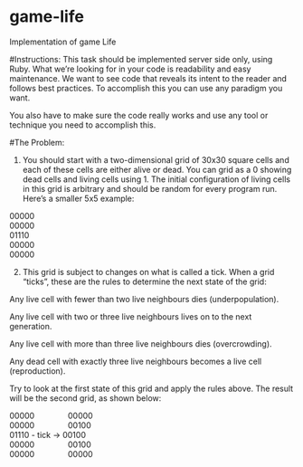 # game-life
Implementation of game Life

#Instructions:
This task should be implemented server side only, using Ruby. What we’re looking for in your code is readability and easy maintenance. We want to see code that reveals its intent to the reader and follows best practices. To accomplish this you can use any paradigm you want.

You also have to make sure the code really works and use any tool or technique you need to accomplish this.

#The Problem:
1. You should start with a two-dimensional grid of 30x30 square cells and each of these cells are either alive or dead. You can grid as a 0 showing dead cells and living cells using 1. The initial configuration of living cells in this grid is arbitrary and should be random for every program run. Here’s a smaller 5x5 example:
 
00000<br />
00000<br />
01110<br />
00000<br />
00000<br />
 
2. This grid is subject to changes on what is called a tick. When a grid “ticks”, these are the rules to determine the next state of the grid:
 
Any live cell with fewer than two live neighbours dies (underpopulation).
 
Any live cell with two or three live neighbours lives on to the next generation.
 
Any live cell with more than three live neighbours dies (overcrowding).
 
Any dead cell with exactly three live neighbours becomes a live cell (reproduction).
 
Try to look at the first state of this grid and apply the rules above. The result will be the second grid, as shown below:
 
00000&nbsp;&nbsp;&nbsp;&nbsp;&nbsp;&nbsp;&nbsp;&nbsp;&nbsp;&nbsp;&nbsp;&nbsp;&nbsp;&nbsp;&nbsp;00000<br />
00000&nbsp;&nbsp;&nbsp;&nbsp;&nbsp;&nbsp;&nbsp;&nbsp;&nbsp;&nbsp;&nbsp;&nbsp;&nbsp;&nbsp;&nbsp;00100<br />
01110 - tick -> 00100<br />
00000&nbsp;&nbsp;&nbsp;&nbsp;&nbsp;&nbsp;&nbsp;&nbsp;&nbsp;&nbsp;&nbsp;&nbsp;&nbsp;&nbsp;&nbsp;00100<br />
00000&nbsp;&nbsp;&nbsp;&nbsp;&nbsp;&nbsp;&nbsp;&nbsp;&nbsp;&nbsp;&nbsp;&nbsp;&nbsp;&nbsp;&nbsp;00000<br />
